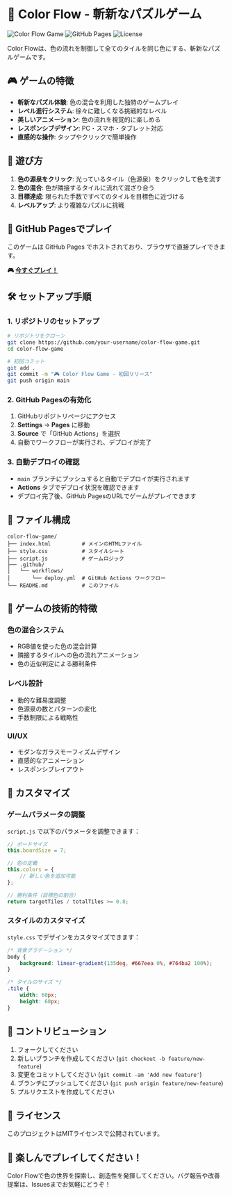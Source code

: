 # 🌈 Color Flow - 斬新なパズルゲーム

![Color Flow Game](https://img.shields.io/badge/Game-Color%20Flow-rainbow?style=for-the-badge)
![GitHub Pages](https://img.shields.io/badge/GitHub-Pages-blue?style=for-the-badge&logo=github)
![License](https://img.shields.io/badge/License-MIT-green?style=for-the-badge)

Color Flowは、色の流れを制御して全てのタイルを同じ色にする、斬新なパズルゲームです。

## 🎮 ゲームの特徴

- **斬新なパズル体験**: 色の混合を利用した独特のゲームプレイ
- **レベル進行システム**: 徐々に難しくなる挑戦的なレベル
- **美しいアニメーション**: 色の流れを視覚的に楽しめる
- **レスポンシブデザイン**: PC・スマホ・タブレット対応
- **直感的な操作**: タップやクリックで簡単操作

## 🎯 遊び方

1. **色の源泉をクリック**: 光っているタイル（色源泉）をクリックして色を流す
2. **色の混合**: 色が隣接するタイルに流れて混ざり合う
3. **目標達成**: 限られた手数ですべてのタイルを目標色に近づける
4. **レベルアップ**: より複雑なパズルに挑戦

## 🚀 GitHub Pagesでプレイ

このゲームは GitHub Pages でホストされており、ブラウザで直接プレイできます。

**🎮 [今すぐプレイ！](https://miya123123.github.io/test_repo_3_miya123123/)**

## 🛠️ セットアップ手順

### 1. リポジトリのセットアップ

```bash
# リポジトリをクローン
git clone https://github.com/your-username/color-flow-game.git
cd color-flow-game

# 初回コミット
git add .
git commit -m "🎮 Color Flow Game - 初回リリース"
git push origin main
```

### 2. GitHub Pagesの有効化

1. GitHubリポジトリページにアクセス
2. **Settings** → **Pages** に移動
3. **Source** で「GitHub Actions」を選択
4. 自動でワークフローが実行され、デプロイが完了

### 3. 自動デプロイの確認

- `main` ブランチにプッシュすると自動でデプロイが実行されます
- **Actions** タブでデプロイ状況を確認できます
- デプロイ完了後、GitHub PagesのURLでゲームがプレイできます

## 📁 ファイル構成

```
color-flow-game/
├── index.html          # メインのHTMLファイル
├── style.css           # スタイルシート
├── script.js           # ゲームロジック
├── .github/
│   └── workflows/
│       └── deploy.yml  # GitHub Actions ワークフロー
└── README.md           # このファイル
```

## 🎨 ゲームの技術的特徴

### 色の混合システム
- RGB値を使った色の混合計算
- 隣接するタイルへの色の流れアニメーション
- 色の近似判定による勝利条件

### レベル設計
- 動的な難易度調整
- 色源泉の数とパターンの変化
- 手数制限による戦略性

### UI/UX
- モダンなガラスモーフィズムデザイン
- 直感的なアニメーション
- レスポンシブレイアウト

## 🔧 カスタマイズ

### ゲームパラメータの調整

`script.js` で以下のパラメータを調整できます：

```javascript
// ボードサイズ
this.boardSize = 7;

// 色の定義
this.colors = {
    // 新しい色を追加可能
};

// 勝利条件（目標色の割合）
return targetTiles / totalTiles >= 0.8;
```

### スタイルのカスタマイズ

`style.css` でデザインをカスタマイズできます：

```css
/* 背景グラデーション */
body {
    background: linear-gradient(135deg, #667eea 0%, #764ba2 100%);
}

/* タイルのサイズ */
.tile {
    width: 60px;
    height: 60px;
}
```

## 🤝 コントリビューション

1. フォークしてください
2. 新しいブランチを作成してください (`git checkout -b feature/new-feature`)
3. 変更をコミットしてください (`git commit -am 'Add new feature'`)
4. ブランチにプッシュしてください (`git push origin feature/new-feature`)
5. プルリクエストを作成してください

## 📄 ライセンス

このプロジェクトはMITライセンスで公開されています。

## 🎉 楽しんでプレイしてください！

Color Flowで色の世界を探索し、創造性を発揮してください。バグ報告や改善提案は、Issuesまでお気軽にどうぞ！